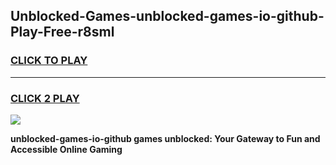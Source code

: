 
## Unblocked-Games-unblocked-games-io-github-Play-Free-r8sml
<h3>
<a href="https://premium76.site?title=unblocked-games-io-github&ref=19M">CLICK TO PLAY</a></h3>
<hr>

<h3>
<a href="https://premium76.site?title=unblocked-games-io-github&ref=19M">CLICK 2 PLAY</a>
  
</h3>

<a href="https://premium76.site?title=unblocked-games-io-github&ref=19M"><img src="https://clearcache.store/games.png"></a>


**unblocked-games-io-github games unblocked: Your Gateway to Fun and Accessible Online Gaming**
